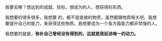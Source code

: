 我要去哪？想达到的成就、目标，想成为的人，想获得的东西。

我想要的很多很多，我想要 的，都不是直接的物质，虽然都跟物质相关吧，我想要提升自己的能力，来获得这些物质。我想要成为一个各方面能力都非常强的人。

我想要的就是，**弥补自己曾经没有得到的，这就是我前进唯一的动力。**